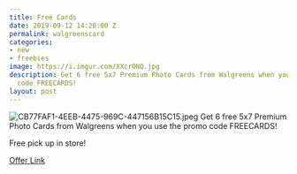 ```yaml
---
title: Free Cards
date: 2019-09-12 14:20:00 Z
permalink: walgreenscard
categories:
- new
- freebies
image: https://i.imgur.com/XXcrONQ.jpg
description: Get 6 free 5x7 Premium Photo Cards from Walgreens when you use the promo
  code FREECARDS!
layout: post
---
```


![CB77FAF1-4EEB-4475-969C-447156B15C15.jpeg](/uploads/CB77FAF1-4EEB-4475-969C-447156B15C15.jpeg)
Get 6 free 5x7 Premium Photo Cards from Walgreens when you use the promo code FREECARDS!

Free pick up in store!

[Offer Link](https://photo.walgreens.com/store/design-catalog?ptype=cards&sku=CommerceProduct_125921&ec=hncx1107773_BYR_07-08_premiumcards&%24web_only=true&~campaign=hncx1107773_BYR_07-08_premiumcards&mi_u=ABpGUW&%243p=e_cheetahmail&%24original_url=https%3A%2F%2Fphoto.walgreens.com%2Fstore%2Fdesign-catalog%3Fptype%3Dcards%26sku%3DCommerceProduct_125921%26ec%3Dhncx1107773_BYR_07-08_premiumcards%26%24web_only%3Dtrue%26~campaign%3Dhncx1107773_BYR_07-08_premiumcards%26mi_u%3DABpGUW&_branch_match_id=700690258616268029#/bspview?ptype=cards&sku=CommerceProduct_125921&filters=skuList~CommerceProduct_125921&offset=0&view=BSP&bspOffset=0&isLoadMore=false)